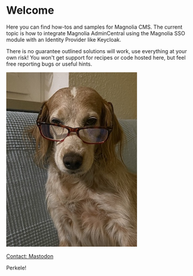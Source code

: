 # Welcome

Here you can find how-tos and samples for Magnolia CMS. The current topic is how to integrate Magnolia AdminCentral using the Magnolia SSO module with an Identity Provider like Keycloak.

There is no guarantee outlined solutions will work, use everything at your own risk! You won't get support for recipes or code hosted here, but feel free reporting bugs or useful hints.

![Welcome dog](_img/bn_glasses.jpg)

<a rel="me" href="https://mastodon.green/@larsolino">Contact: Mastodon</a>

Perkele!
